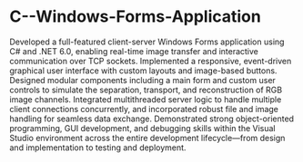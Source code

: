 # C--Windows-Forms-Application
Developed a full-featured client-server Windows Forms application using C# and .NET 6.0, enabling real-time image transfer and interactive communication over TCP sockets. Implemented a responsive, event-driven graphical user interface with custom layouts and image-based buttons. Designed modular components including a main form and custom user controls to simulate the separation, transport, and reconstruction of RGB image channels. Integrated multithreaded server logic to handle multiple client connections concurrently, and incorporated robust file and image handling for seamless data exchange. Demonstrated strong object-oriented programming, GUI development, and debugging skills within the Visual Studio environment across the entire development lifecycle—from design and implementation to testing and deployment.

